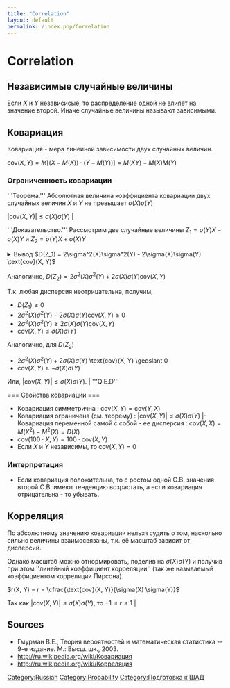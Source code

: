 ```yaml
---
title: "Correlation"
layout: default
permalink: /index.php/Correlation
---
```


# Correlation

## Независимые случайные величины
Если $X$ и $Y$ независисые, то распределение одной не влияет на значение второй. Иначе случайные величины называют зависимыми.


## Ковариация
Ковариация - мера линейной зависимости двух случайных величин. 

$\text{cov}(X, Y) = M[(X - M(X)) \cdot (Y - M(Y))] = M(XY) - M(X)M(Y)$


### Ограниченность ковариации
'''Теорема.'''
Абсолютная величина коэффициента ковариации двух случайных величин $X$ и $Y$ не превышает $\sigma(X) \sigma(Y)$

$| \text{cov}(X, Y)| \leqslant \sigma(X) \sigma(Y)$ |

'''Доказательство.''' Рассмотрим две случайные величины $Z_1 = \sigma(Y) X - \sigma(X) Y$ и $Z_2 = \sigma(Y) X + \sigma(X) Y$


<details>
<summary>Вывод $D(Z_1) = 2\sigma^2(X)\sigma^2(Y) - 2\sigma(X)\sigma(Y) \text{cov}(X, Y)$</summary>

- $D(Z_1) = M(Z_1)^2 - M^2(Z_1) = M[\sigma(Y) X - \sigma(X) Y]^2 - M^2[\sigma(Y) X - \sigma(X) Y] = $
- $M[\sigma^2(Y) X^2 - 2\sigma(X)\sigma(Y)XY + \sigma^2(X) Y^2] + [\sigma(Y) M(X) - \sigma(X) M(Y)]^2 = $
- $\sigma^2(Y) M(X^2) - 2\sigma(X)\sigma(Y) M(XY) + \sigma^2(X) M(Y^2)$ $ - \sigma^2(Y) M^2(X) - \sigma(X)\sigma(Y) M(X)M(Y) + \sigma^2(X) M^2(Y) = $ 
- $\sigma^2(Y)(M[X^2] - M^2[X]) - $ $ 2\sigma(X)\sigma(Y) (M[XY] - M[X]M[Y]) + \sigma^2(X)(M[Y^2] - M^2[Y]) =$ 
- $2\sigma^2(X)\sigma^2(Y) - 2\sigma(X)\sigma(Y) \text{cov}(X, Y)$
</details>


Аналогично, $D(Z_2) = 2\sigma^2(X)\sigma^2(Y) + 2\sigma(X)\sigma(Y) \text{cov}(X, Y)$


Т.к. любая дисперсия неотрицательна, получим,
- $D(Z_1) \geqslant 0$
- $2\sigma^2(X)\sigma^2(Y) - 2\sigma(X)\sigma(Y) \text{cov}(X, Y) \geqslant 0$
- $2\sigma^2(X)\sigma^2(Y) \geqslant 2\sigma(X)\sigma(Y) \text{cov}(X, Y)$
- $\text{cov}(X, Y) \leqslant \sigma(X)\sigma(Y)$

Аналогично, для $D(Z_2)$
- $2\sigma^2(X)\sigma^2(Y) + 2\sigma(X)\sigma($Y) \text{cov}(X, Y) \geqslant 0
- $\text{cov}(X, Y)  \geqslant -\sigma(X)\sigma(Y)$

Или, $| \text{cov}(X, Y)| \leqslant \sigma(X)\sigma(Y)$. |
'''Q.E.D'''


=== Свойства ковариации === 
- Ковариация симметрична
: $\text{cov}(X, Y) = \text{cov}(Y, X)$
- Ковариация ограничена (см. теорему)
: $| \text{cov}(X, Y)| \leqslant \sigma(X)\sigma(Y)$ |- Ковариация переменной самой с собой - ее дисперсия
: $\text{cov}(X, X) = M(X^2) - M^2(X) = D(X)$
- $\text{cov}(100 \cdot X, Y) = 100 \cdot \text{cov}(X, Y)$
- Если $X$ и $Y$ независимы, то $\text{cov}(X, Y) = 0$


### Интерпретация
- Если ковариация положительна, то с ростом одной С.В. значения второй С.В. имеют тенденцию возрастать, а если ковариация отрицательна - то убывать.


## Корреляция
По абсолютному значению ковариации нельзя судить о том, насколько сильно величины взаимосвязаны, т.к. её масштаб зависит от дисперсий. 

Однако масштаб можно отнормировать, поделив на $\sigma(X) \sigma(Y)$ и получив при этом ''линейный коэффициент корреляции'' (так же называемый коэффициентом корреляции Пирсона).

$r(X, Y) = r = \cfrac{\text{cov}(X, Y)}{\sigma(X) \sigma(Y)}$


Так как $| \text{cov}(X, Y)| \leqslant \sigma(X)\sigma(Y)$, то $-1 \leqslant r \leqslant 1$ |

## Sources
- Гмурман В.Е., Теория вероятностей и математическая статистика -- 9-е издание. М.: Высш. шк., 2003.
- http://ru.wikipedia.org/wiki/Ковариация
- http://ru.wikipedia.org/wiki/Корреляция

[Category:Russian](Category_Russian)
[Category:Probability](Category_Probability)
[Category:Подготовка к ШАД](Category_Подготовка_к_ШАД)